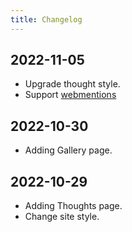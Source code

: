 ```yaml
---
title: Changelog
---
```



## 2022-11-05

- Upgrade thought style.
- Support [webmentions](@/posts/webmentions.md)

## 2022-10-30

- Adding Gallery page.

## 2022-10-29

- Adding Thoughts page.
- Change site style.
